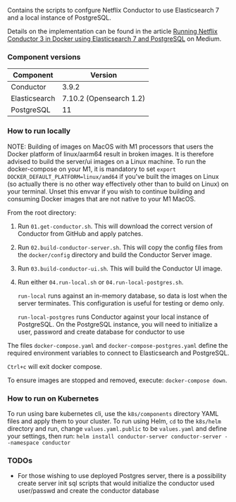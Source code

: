 Contains the scripts to confgure Netflix Conductor to use Elasticsearch 7 and a local instance of PostgreSQL. 

Details on the implementation can be found in the article [Running Netflix Conductor 3 in Docker using Elasticsearch 7 and PostgreSQL](https://betterprogramming.pub/running-netflix-conductor-3-in-docker-using-elasticsearch-7-and-postgresql-b415988dd74a) on Medium.

### Component versions

| Component | Version |
|--|--|
| Conductor | 3.9.2 |
| Elasticsearch | 7.10.2 (Opensearch 1.2) 
| PostgreSQL | 11 |

### How to run locally

NOTE: Building of images on MacOS with M1 processors that users the Docker platform of linux/aarm64 result in broken images. It is therefore advised to build the server/ui images on a Linux machine. To run the docker-compose on your M1, it is mandatory to set `export DOCKER_DEFAULT_PLATFORM=linux/amd64` if you've built the images on Linux (so actually there is no other way effectively other than to build on Linux) on your terminal. Unset this envvar if you wish to continue building and consuming Docker images that are not native to your M1 MacOS.

From the root directory:

1. Run `01.get-conductor.sh`. This will download the correct version of Conductor from GitHub and apply patches.
2. Run `02.build-conductor-server.sh`. This will copy the config files from the `docker/config` directory and build the Conductor Server image.
3. Run `03.build-conductor-ui.sh`. This will build the Conductor UI image.
4. Run either `04.run-local.sh` or `04.run-local-postgres.sh`.
      
   `run-local` runs against an in-memory database, so data is lost when the server terminates. This configuration is useful for testing or demo only.

   `run-local-postgres` runs Conductor against your local instance of PostgreSQL. On the PostgreSQL instance, you will need to initialize a user, password and create database for conductor to use

The files `docker-compose.yaml` and `docker-compose-postgres.yaml` define the required environment variables to connect to Elasticsearch and PostgreSQL.

`Ctrl+c` will exit docker compose.

To ensure images are stopped and removed, execute: `docker-compose down`.

### How to run on Kubernetes

To run using bare kubernetes cli, use the `k8s/components` directory YAML files and apply them to your cluster.
To run using Helm, `cd` to the `k8s/helm` directory and run, change `values.yaml.public` to be `values.yaml` and define your settings, then run: `helm install conductor-server conductor-server --namespace conductor` 

### TODOs

* For those wishing to use deployed Postgres server, there is a possibility create server init sql scripts that would initialize the conductor used user/passwd and create the conductor database

